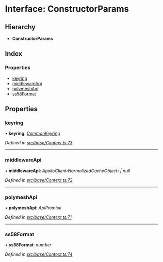 # Interface: ConstructorParams

## Hierarchy

* **ConstructorParams**

## Index

### Properties

* [keyring](constructorparams.md#keyring)
* [middlewareApi](constructorparams.md#middlewareapi)
* [polymeshApi](constructorparams.md#polymeshapi)
* [ss58Format](constructorparams.md#ss58format)

## Properties

###  keyring

• **keyring**: *[CommonKeyring](../globals.md#commonkeyring)*

*Defined in [src/base/Context.ts:73](https://github.com/PolymathNetwork/polymesh-sdk/blob/56921667/src/base/Context.ts#L73)*

___

###  middlewareApi

• **middlewareApi**: *ApolloClient‹NormalizedCacheObject› | null*

*Defined in [src/base/Context.ts:72](https://github.com/PolymathNetwork/polymesh-sdk/blob/56921667/src/base/Context.ts#L72)*

___

###  polymeshApi

• **polymeshApi**: *ApiPromise*

*Defined in [src/base/Context.ts:71](https://github.com/PolymathNetwork/polymesh-sdk/blob/56921667/src/base/Context.ts#L71)*

___

###  ss58Format

• **ss58Format**: *number*

*Defined in [src/base/Context.ts:74](https://github.com/PolymathNetwork/polymesh-sdk/blob/56921667/src/base/Context.ts#L74)*
